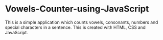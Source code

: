 # Vowels-Counter-using-JavaScript
This is a simple application which counts vowels, consonants, numbers and special characters in a sentence.
This is created with HTML, CSS and JavaScript.
